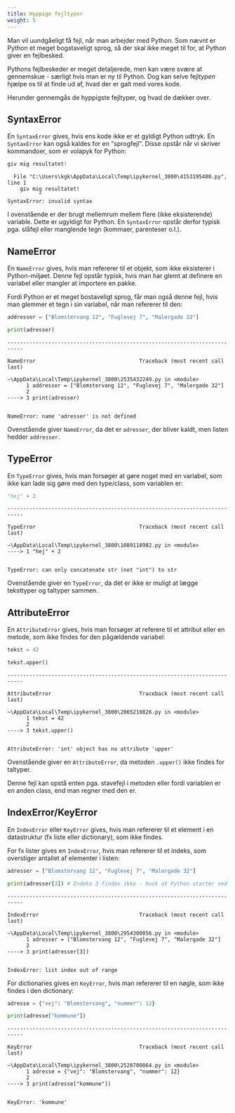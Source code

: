```yaml
---
title: Hyppige fejltyper
weight: 5
---
```

Man vil uundgåeligt få fejl, når man arbejder med Python. Som nævnt er Python et meget bogstaveligt sprog, så der skal ikke meget til for, at Python giver en fejlbesked.

Pythons fejlbeskeder er meget detaljerede, men kan være svære at gennemskue - særligt hvis man er ny til Python. Dog kan selve fejl*typen* hjælpe os til at finde ud af, hvad der er galt med vores kode.

Herunder gennemgås de hyppigste fejltyper, og hvad de dækker over.

## SyntaxError

En `SyntaxError` gives, hvis ens kode ikke er et gyldigt Python udtryk. En `SyntaxError` kan også kaldes for en "sprogfejl". Disse opstår når vi skriver kommandoer, som er volapyk for Python:


```python
giv mig resultatet!
```


      File "C:\Users\kgk\AppData\Local\Temp\ipykernel_3800\4153195480.py", line 1
        giv mig resultatet!
              ^
    SyntaxError: invalid syntax
    


I ovenstående er der brugt mellemrum mellem flere (ikke eksisterende) variable. Dette er ugyldigt for Python. En `SyntaxError` opstår derfor typisk pga. slåfejl eller manglende tegn (kommaer, parenteser o.l.).

## NameError

En `NameError` gives, hvis man refererer til et objekt, som ikke eksisterer i Python-miljøet. Denne fejl opstår typisk, hvis man har glemt at definere en variabel eller mangler at importere en pakke.

Fordi Python er et meget bostaveligt sprog, får man også denne fejl, hvis man glemmer et tegn i sin variabel, når man refererer til den:


```python
addresser = ["Blomstervang 12", "Fuglevej 7", "Malergade 32"]

print(adresser)
```


    ---------------------------------------------------------------------------

    NameError                                 Traceback (most recent call last)

    ~\AppData\Local\Temp\ipykernel_3800\2535432249.py in <module>
          1 addresser = ["Blomstervang 12", "Fuglevej 7", "Malergade 32"]
          2 
    ----> 3 print(adresser)
    

    NameError: name 'adresser' is not defined


Ovenstående giver `NameError`, da det er `adresser`, der bliver kaldt, men listen hedder `addresser`. 

## TypeError

En `TypeError` gives, hvis man forsøger at gøre noget med en variabel, som ikke kan lade sig gøre med den type/class, som variablen er:


```python
"hej" + 2
```


    ---------------------------------------------------------------------------

    TypeError                                 Traceback (most recent call last)

    ~\AppData\Local\Temp\ipykernel_3800\1089118982.py in <module>
    ----> 1 "hej" + 2
    

    TypeError: can only concatenate str (not "int") to str


Ovenstående giver en `TypeError`, da det er ikke er muligt at lægge teksttyper og taltyper sammen.

## AttributeError

En `AttributeError` gives, hvis man forsøger at referere til et attribut eller en metode, som ikke findes for den pågældende variabel:


```python
tekst = 42

tekst.upper()
```


    ---------------------------------------------------------------------------

    AttributeError                            Traceback (most recent call last)

    ~\AppData\Local\Temp\ipykernel_3800\2065210826.py in <module>
          1 tekst = 42
          2 
    ----> 3 tekst.upper()
    

    AttributeError: 'int' object has no attribute 'upper'


Ovenstående giver en `AttributeError`, da metoden `.upper()` ikke findes for taltyper.

Denne fejl kan opstå enten pga. stavefejl i metoden eller fordi variablen er en anden class, end man regner med den er.

## IndexError/KeyError

En `IndexError` eller `KeyError` gives, hvis man refererer til et element i en datastruktur (fx liste eller dictionary), som ikke findes. 

For fx lister gives en `IndexError`, hvis man refererer til et indeks, som overstiger antallet af elementer i listen:


```python
adresser = ["Blomstervang 12", "Fuglevej 7", "Malergade 32"]

print(adresser[3]) # Indeks 3 findes ikke - husk at Python starter ved 0
```


    ---------------------------------------------------------------------------

    IndexError                                Traceback (most recent call last)

    ~\AppData\Local\Temp\ipykernel_3800\2954300856.py in <module>
          1 adresser = ["Blomstervang 12", "Fuglevej 7", "Malergade 32"]
          2 
    ----> 3 print(adresser[3])
    

    IndexError: list index out of range


For dictionaries gives en `KeyError`, hvis man refererer til en nøgle, som ikke findes i den dictionary:


```python
adresse = {"vej": "Blomstervang", "nummer": 12}

print(adresse["kommune"])
```


    ---------------------------------------------------------------------------

    KeyError                                  Traceback (most recent call last)

    ~\AppData\Local\Temp\ipykernel_3800\2520700864.py in <module>
          1 adresse = {"vej": "Blomstervang", "nummer": 12}
          2 
    ----> 3 print(adresse["kommune"])
    

    KeyError: 'kommune'